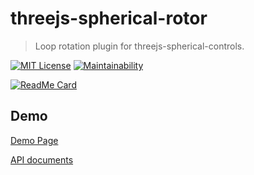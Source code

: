 # threejs-spherical-rotor

> Loop rotation plugin for threejs-spherical-controls.

[![MIT License](http://img.shields.io/badge/license-MIT-blue.svg?style=flat)](LICENSE)
[![Maintainability](https://api.codeclimate.com/v1/badges/c4476aea7e111a52ac1d/maintainability)](https://codeclimate.com/github/MasatoMakino/threejs-spherical-rotor/maintainability)

[![ReadMe Card](https://github-readme-stats.vercel.app/api/pin/?username=MasatoMakino&repo=threejs-spherical-rotor)](https://github.com/MasatoMakino/threejs-spherical-rotor)

## Demo

[Demo Page](https://masatomakino.github.io/threejs-spherical-rotor/demo/)

[API documents](https://masatomakino.github.io/threejs-spherical-rotor/api/index.html)
